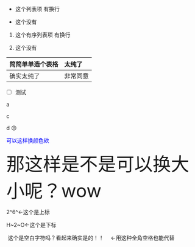 -   这个列表项
    有换行

-   这个没有

1.  这个有序列表项
    有换行  

2. 这个没有

|简简单单造个表格|太纯了|
|:--------------|:----|
|确实太纯了|非常同意|

- [ ] 测试

a

[^_^]:
    b这就是注释吗

c

d
:sweat:
[^_^]: # (哈哈我是注释，不会在浏览器中显示。)
<font color=blue>可以这样换颜色欸</font>

<font size=150%>那这样是不是可以换大小呢？wow</font>


2^6^←这个是上标

H~2~O←这个是下标

&nbsp;这个是空白字符吗？看起来确实是的！！
　←用这种全角空格也能代替